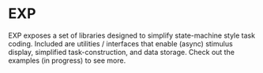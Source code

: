 # EXP

EXP exposes a set of libraries designed to simplify state-machine style task coding. Included are utilities / interfaces that enable (async) stimulus display, simplified task-construction, and data storage. Check out the examples (in progress) to see more.
